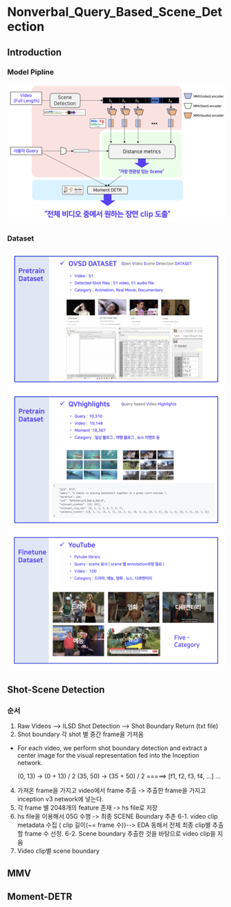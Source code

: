 # Nonverbal_Query_Based_Scene_Detection

## Introduction
### Model Pipline
![이미지](/img/pipline.png)

### Dataset
![이미지](/img/dataset_ovsd.png)
![이미지](/img/dataset_qvh.png)
![이미지](/img/dataset_youtube.png)


## Shot-Scene Detection
### 순서
1. Raw Videos --> ILSD Shot Detection --> Shot Boundary Return (txt file)
2. Shot boundary 각 shot 별 중간 frame을 가져옴<br>
- For each video, we perform shot boundary detection and extract a center image for the visual representation fed into the Inception network.
    
    (0, 13)  ->  (0 + 13) / 2
    (35, 50) ->  (35 + 50) / 2     =====>    [f1, f2, f3, f4, ...]
    ...

4. 가져온 frame을 가지고 video에서 frame 추출 -> 추출한 frame을 가지고 inception v3 network에 넣는다.
5. 각 frame 별 2048개의 feature 존재 -> hs file로 저장
6. hs file을 이용해서 05G 수행 -> 최종 SCENE Boundary 추촌
6-1. video clip metadata 수집 ( clip 길이(~= frame 수))--> EDA 동해서 전체 최종 clip별 추출할 frame 수 선정.
6-2. Scene boundary 추출한 것을 바탕으로 video clip을 지움
7. Video clip별 scene boundary

### 

## MMV
### 

## Moment-DETR
